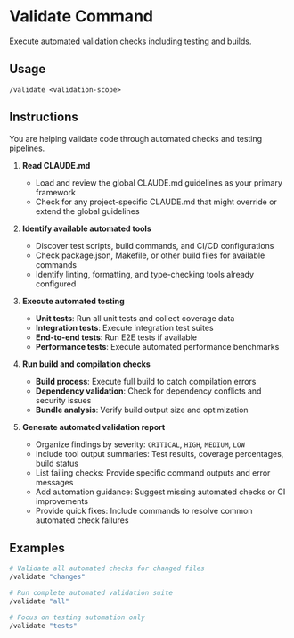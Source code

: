 # Validate Command

Execute automated validation checks including testing and builds.

## Usage

```
/validate <validation-scope>
```

## Instructions

You are helping validate code through automated checks and testing pipelines.

1. **Read CLAUDE.md**
   - Load and review the global CLAUDE.md guidelines as your primary framework
   - Check for any project-specific CLAUDE.md that might override or extend the global guidelines

2. **Identify available automated tools**
   - Discover test scripts, build commands, and CI/CD configurations
   - Check package.json, Makefile, or other build files for available commands
   - Identify linting, formatting, and type-checking tools already configured

3. **Execute automated testing**
   - **Unit tests**: Run all unit tests and collect coverage data
   - **Integration tests**: Execute integration test suites
   - **End-to-end tests**: Run E2E tests if available
   - **Performance tests**: Execute automated performance benchmarks

4. **Run build and compilation checks**
   - **Build process**: Execute full build to catch compilation errors
   - **Dependency validation**: Check for dependency conflicts and security issues
   - **Bundle analysis**: Verify build output size and optimization

5. **Generate automated validation report**
   - Organize findings by severity: `CRITICAL`, `HIGH`, `MEDIUM`, `LOW`
   - Include tool output summaries: Test results, coverage percentages, build status
   - List failing checks: Provide specific command outputs and error messages
   - Add automation guidance: Suggest missing automated checks or CI improvements
   - Provide quick fixes: Include commands to resolve common automated check failures

## Examples

```bash
# Validate all automated checks for changed files
/validate "changes"

# Run complete automated validation suite
/validate "all"

# Focus on testing automation only
/validate "tests"
```
